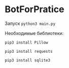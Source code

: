 # BotForPratice

Запуск `python3 main.py`

Необходимые библиотеки:

`pip3 install Pillow`

`pip3 install requests`

`pip3 install sqlite3`
